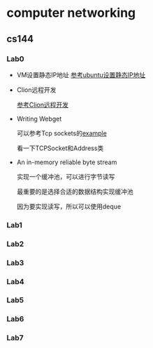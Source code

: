 # computer networking

## cs144

### Lab0

* VM设置静态IP地址
  [参考ubuntu设置静态IP地址](https://www.myfreax.com/how-to-configure-static-ip-address-on-ubuntu-20-04/)

  

* Clion远程开发

  [参考Clion远程开发](https://cloud.tencent.com/developer/article/1406250)

  

* Writing Webget

  可以参考Tcp sockets的[example](https://cs144.github.io/doc/lab1/class_t_c_p_socket.html#details)

  看一下TCPSocket和Address类

  

* An in-memory reliable byte stream

  实现一个缓冲池，可以进行字节读写

  最重要的是选择合适的数据结构实现缓冲池

  因为要实现读写，所以可以使用deque

  

### Lab1

### Lab2

### Lab3

### Lab4

### Lab5

### Lab6

### Lab7



